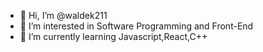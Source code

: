 - 👋 Hi, I’m @waldek211
- 👀 I’m interested in Software Programming and Front-End
- 🌱 I’m currently learning Javascript,React,C++

<!---
waldek211/waldek211 is a ✨ special ✨ repository because its `README.md` (this file) appears on your GitHub profile.
You can click the Preview link to take a look at your changes.
--->
